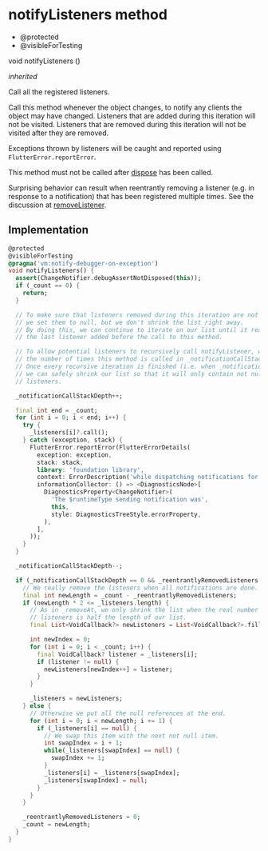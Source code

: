 


# notifyListeners method







- @protected
- @visibleForTesting

void notifyListeners
()

_<span class="feature">inherited</span>_



<p>Call all the registered listeners.</p>
<p>Call this method whenever the object changes, to notify any clients the
object may have changed. Listeners that are added during this iteration
will not be visited. Listeners that are removed during this iteration will
not be visited after they are removed.</p>
<p>Exceptions thrown by listeners will be caught and reported using
<code>FlutterError.reportError</code>.</p>
<p>This method must not be called after <a href="../../zego_uikit_prebuilt_live_audio_room/ZegoUIKitUserPropertiesNotifier/dispose.md">dispose</a> has been called.</p>
<p>Surprising behavior can result when reentrantly removing a listener (e.g.
in response to a notification) that has been registered multiple times.
See the discussion at <a href="../../zego_uikit_prebuilt_live_audio_room/ZegoUIKitUserPropertiesNotifier/removeListener.md">removeListener</a>.</p>



## Implementation

```dart
@protected
@visibleForTesting
@pragma('vm:notify-debugger-on-exception')
void notifyListeners() {
  assert(ChangeNotifier.debugAssertNotDisposed(this));
  if (_count == 0) {
    return;
  }

  // To make sure that listeners removed during this iteration are not called,
  // we set them to null, but we don't shrink the list right away.
  // By doing this, we can continue to iterate on our list until it reaches
  // the last listener added before the call to this method.

  // To allow potential listeners to recursively call notifyListener, we track
  // the number of times this method is called in _notificationCallStackDepth.
  // Once every recursive iteration is finished (i.e. when _notificationCallStackDepth == 0),
  // we can safely shrink our list so that it will only contain not null
  // listeners.

  _notificationCallStackDepth++;

  final int end = _count;
  for (int i = 0; i < end; i++) {
    try {
      _listeners[i]?.call();
    } catch (exception, stack) {
      FlutterError.reportError(FlutterErrorDetails(
        exception: exception,
        stack: stack,
        library: 'foundation library',
        context: ErrorDescription('while dispatching notifications for $runtimeType'),
        informationCollector: () => <DiagnosticsNode>[
          DiagnosticsProperty<ChangeNotifier>(
            'The $runtimeType sending notification was',
            this,
            style: DiagnosticsTreeStyle.errorProperty,
          ),
        ],
      ));
    }
  }

  _notificationCallStackDepth--;

  if (_notificationCallStackDepth == 0 && _reentrantlyRemovedListeners > 0) {
    // We really remove the listeners when all notifications are done.
    final int newLength = _count - _reentrantlyRemovedListeners;
    if (newLength * 2 <= _listeners.length) {
      // As in _removeAt, we only shrink the list when the real number of
      // listeners is half the length of our list.
      final List<VoidCallback?> newListeners = List<VoidCallback?>.filled(newLength, null);

      int newIndex = 0;
      for (int i = 0; i < _count; i++) {
        final VoidCallback? listener = _listeners[i];
        if (listener != null) {
          newListeners[newIndex++] = listener;
        }
      }

      _listeners = newListeners;
    } else {
      // Otherwise we put all the null references at the end.
      for (int i = 0; i < newLength; i += 1) {
        if (_listeners[i] == null) {
          // We swap this item with the next not null item.
          int swapIndex = i + 1;
          while(_listeners[swapIndex] == null) {
            swapIndex += 1;
          }
          _listeners[i] = _listeners[swapIndex];
          _listeners[swapIndex] = null;
        }
      }
    }

    _reentrantlyRemovedListeners = 0;
    _count = newLength;
  }
}
```







